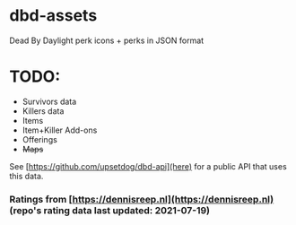 # dbd-assets
Dead By Daylight perk icons + perks in JSON format

# TODO:
* Survivors data
* Killers data
* Items
* Item+Killer Add-ons
* Offerings
* ~~Maps~~

See [https://github.com/upsetdog/dbd-api](here) for a public API that uses this data.

### Ratings from [https://dennisreep.nl](https://dennisreep.nl) (repo's rating data last updated: 2021-07-19)
